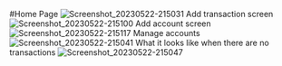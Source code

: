 #Home Page
![Screenshot_20230522-215031](https://github.com/mustapha-amin/budget_buddy/assets/70119794/d4004934-8f4d-40ac-8c6a-d9b192ce2927)
Add transaction screen
![Screenshot_20230522-215100](https://github.com/mustapha-amin/budget_buddy/assets/70119794/7610a4df-7c59-4c9f-a0c2-c42fe21a64cf)
Add account screen
![Screenshot_20230522-215117](https://github.com/mustapha-amin/budget_buddy/assets/70119794/bf53890e-1a6a-4851-9828-be4597bec90d)
Manage accounts
![Screenshot_20230522-215041](https://github.com/mustapha-amin/budget_buddy/assets/70119794/697cb633-46e1-440a-9cbe-3711105df455)
What it looks like when there are no transactions
![Screenshot_20230522-215047](https://github.com/mustapha-amin/budget_buddy/assets/70119794/1a24a95e-4db0-42e9-87dc-73a615b3fb76)
